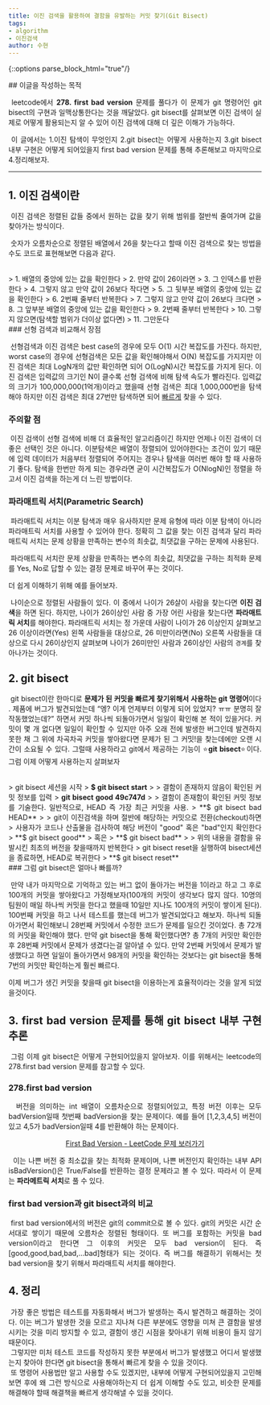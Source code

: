 ```yaml
---
title: 이진 검색을 활용하여 결함을 유발하는 커밋 찾기(Git Bisect)
tags:
- algorithm
- 이진검색
author: 수현
---
```


{::options parse_block_html="true"/}

<div style = "text-align: justify">
## 이글을 작성하는 목적

&nbsp;leetcode에서 **278. first bad version** 문제를 풀다가 이 문제가 git 명령어인 git bisect의 구현과 일맥상통한다는 것을 깨달았다. git bisect를 살펴보면 이진 검색이
실제로 어떻게 활용되는지 알 수 있어 이진 검색에 대해 더 깊은 이해가 가능하다.

&nbsp;이 글에서는 1.이진 탐색이 무엇인지 2.git bisect는 어떻게 사용하는지 3.git bisect 내부 구현은 어떻게 되어있을지 first bad version 문제를 통해 추론해보고 마지막으로 4.정리해보자.

<hr>

## 1. 이진 검색이란

&nbsp;이진 검색은 정렬된 값들 중에서 원하는 값을 찾기 위해 범위를 절반씩 줄여가며 값을 찾아가는 방식이다.

&nbsp;숫자가 오름차순으로 정렬된 배열에서 26을 찾는다고 할때 이진 검색으로 찾는 방법을 수도 코드로 표현해보면 다음과 같다.

 <br>
 > 1. 배열의 중앙에 있는 값을 확인한다
 > 2. 만약 값이 26이라면
 > 3. 그 인덱스를 반환한다
 > 4. 그렇지 않고 만약 값이 26보다 작다면
 > 5. 그 뒷부분 배열의 중앙에 있는 값을 확인한다
 > 6. 2번째 줄부터 반복한다
 > 7. 그렇지 않고 만약 값이 26보다 크다면
 > 8. 그 앞부분 배열의 중앙에 있는 값을 확인한다
 > 9. 2번째 줄부터 반복한다
 > 10. 그렇지 않으면(탐색할 범위가 더이상 없다면)
 > 11. 그만둔다 

 <br>
### 선형 검색과 비교해서 장점

&nbsp;선형검색과 이진 검색은 best case의 경우에 모두 O(1) 시간 복잡도를 가진다. 하지만, worst case의 경우에 선형검색은 모든 값을 확인해야해서 O(N) 복잡도를 가지지만 이진 검색은 최대 LogN개의
값만 확인하면 되어 O(LogN)시간 복잡도를 가지게 된다. 이진 검색은 입력값의 크기인 N이 클수록 선형 검색에 비해 탐색 속도가 빨라진다. 입력값의 크기가 100,000,000(1억개)이라고 했을때 선형 검색은
최대 1,000,000번을 탐색해야 하지만 이진 검색은 최대 27번만 탐색하면 되어 <u>빠르게</u> 찾을 수 있다.

### 주의할 점

&nbsp;이진 검색이 선형 검색에 비해 더 효율적인 알고리즘이긴 하지만 언제나 이진 검색이 더 좋은 선택인 것은 아니다. 이분탐색은 배열이 정렬되어 있어야한다는 조건이 있기 때문에 입력 데이터가 처음부터 정렬되어 주어지는
경우나 탐색을 여러번 해야 할 때 사용하기 좋다. 탐색을 한번만 하게 되는 경우라면 굳이 시간복잡도가 O(NlogN)인 정렬을 하고서 이진 검색을 하는게 더 느린 방법이다.

### 파라매트릭 서치(Parametric Search)

&nbsp;파라매트릭 서치는 이분 탐색과 매우 유사하지만 문제 유형에 따라 이분 탐색이 아니라 파라매트릭 서치를 사용할 수 있어야 한다. 정확히 그 값을 찾는 이진 검색과 달리 파라매트릭 서치는 문제 상황을 만족하는 변수의
최솟값, 최댓값을 구하는 문제에 사용된다.

&nbsp;파라매트릭 서치란 문제 상황을 만족하는 변수의 최솟값, 최댓값을 구하는 최적화 문제를 Yes, No로 답할 수 있는 결정 문제로 바꾸어 푸는 것이다.

더 쉽게 이해하기 위해 예를 들어보자.

&nbsp;나이순으로 정렬된 사람들이 있다. 이 중에서 나이가 26살이 사람을 찾는다면 <b>이진 검색</b>을 하면 된다. 하지만, 나이가 26이상인 사람 중 가장 어린 사람을 찾는다면 <b>파라매트릭 서치</b>를
해야한다. 파라매트릭 서치는 정 가운데 사람이 나이가 26 이상인지 살펴보고 26 이상이라면(Yes) 왼쪽 사람들을 대상으로, 26 미만이라면(No) 오른쪽 사람들을 대상으로 다시 26이상인지 살펴보며 나이가
26미만인 사람과 26이상인 사람의 <code class="language-plaintext highlighter-rouge">경계</code>를 찾아나가는 것이다.

## 2. git bisect

&nbsp;git bisect이란 한마디로 <b>문제가 된 커밋을 빠르게 찾기위해서 사용하는 git 명령어</b>이다 . 제품에 버그가 발견되었는데 “엥? 이게 언제부터 이렇게 되어 있었지? ㅠㅠ 분명히 잘 작동했었는데?”
하면서 커밋 하나씩 되돌아가면서 일일이 확인해 본 적이 있을거다. 커밋이 몇 개 없다면 일일이 확인할 수 있지만 아주 오래 전에 발생한 버그인데 발견하지 못한 채 그 위에 차곡차곡 커밋을 쌓아왔다면 문제가 된 그
커밋!을 찾는데에만 오랜 시간이 소요될 수 있다. 그럴때 사용하라고 git에서 제공하는 기능이 ⭐️**git bisect**⭐️이다. 그럼 이제 어떻게 사용하는지 살펴보자

<br>
> git bisect 세션을 시작  
> <b>$ git bisect start</b>
>
> 결함이 존재하지 않음이 확인된 커밋 정보를 입력  
> <b>git bisect good 49c747d</b>
>
> 결함이 존재함이 확인된 커밋 정보를 기술한다. 일반적으로, HEAD 즉 가장 최근 커밋을 사용.  
> **$ git bisect bad HEAD**
>
> git이 이진검색을 하며 절반에 해당하는 커밋으로 전환(checkout)하면  
> 사용자가 코드나 산출물을 검사하여 해당 버전이 "good" 혹은 "bad"인지 확인한다  
> **$ git bisect good**  
> 혹은  
> **$ git bisect bad**
>
> 위의 내용을 결함을 유발시킨 최초의 버전을 찾을때까지 반복한다  
> git bisect reset을 실행하여 bisect세션을 종료하면, HEAD로 복귀한다  
> **$ git bisect reset**

<br>
### 그럼 git bisect은 얼마나 빠를까?

&nbsp;만약 내가 마지막으로 기억하고 있는 버그 없이 돌아가는 버전을 1이라고 하고 그 후로 100개의 커밋을 쌓아왔다고 가정해보자(100개의 커밋이 생각보다 많지 않다. 10명의 팀원이 매일 하나씩 커밋을 한다고 했을때
10일만 지나도 100개의 커밋이 쌓이게 된다). 100번째 커밋을 하고 나서 테스트를 했는데 버그가 발견되었다고 해보자. 하나씩 되돌아가면서 확인해보니 28번째 커밋에서 수정한 코드가 문제를 일으킨 것이었다. 총
72개의 커밋을 확인해야 했다. 만약 git bisect을 통해 확인했다면? 총 7개의 커밋만 확인한 후 28번째 커밋에서 문제가 생겼다는걸 알아낼 수 있다. 만약 2번째 커밋에서 문제가 발생했다고 하면 일일이
돌아가면서 98개의 커밋을 확인하는 것보다는 git bisect을 통해 7번의 커밋만 확인하는게 훨씬 빠르다.

이제 버그가 생긴 커밋을 찾을때 git bisect을 이용하는게 효율적이라는 것을 알게 되었을것이다.

## 3. first bad version 문제를 통해 git bisect 내부 구현 추론

&nbsp;그럼 이제 git bisect은 어떻게 구현되어있을지 알아보자. 이를 위해서는 leetcode의 278.first bad version 문제를 참고할 수 있다.

### 278.first bad version

&nbsp; 버전을 의미하는 int 배열이 오름차순으로 정렬되어있고, 특정 버전 이후는 모두 badVersion일때 첫번째 badVersion을 찾는 문제이다. 예를 들어 [1,2,3,4,5] 버전이 있고 4,5가
badVersion일때 4를 반환해야 하는 문제이다.

<div style = "text-align:center">
<a href = "https://leetcode.com/problems/first-bad-version/" >
First Bad Version - LeetCode 문제 보러가기
</a>
</div>

&nbsp;&nbsp;이는 나쁜 버전 중 최소값을 찾는 최적화 문제이며, 나쁜 버전인지 확인하는 내부 API isBadVersion()은 True/False를 반환하는 결정 문제라고 볼 수 있다. 따라서 이 문제는 **파라메트릭 서치**로
  풀 수 있다.

### first bad version과 git bisect과의 비교

&nbsp;first bad version에서의 버전은 git의 commit으로 볼 수 있다. git의 커밋은 시간 순서대로 쌓이기 때문에 오름차순 정렬된 형태이다. 또 버그를 포함하는 커밋을 bad version이라고
  한다면 그 이후의 커밋은 모두 bad version이 된다. 즉 [good,good,bad,bad,…bad]형태가 되는 것이다. 즉 버그를 해결하기 위해서는 첫 bad version을 찾기 위해서 파라매트릭
  서치를 해야한다.

## 4. 정리

&nbsp;가장 좋은 방법은 테스트를 자동화해서 버그가 발생하는 즉시 발견하고 해결하는 것이다. 이는 버그가 발생한 것을 모르고 지나쳐 다른 부분에도 영향을 미쳐 큰 결함을 발생시키는 것을 미리 방지할 수 있고, 결함이
  생긴 시점을 찾아내기 위해 비용이 들지 않기 때문이다.  
&nbsp;그렇지만 미처 테스트 코드를 작성하지 못한 부분에서 버그가 발생했고 어디서 발생했는지 찾아야 한다면 git bisect을 통해서 빠르게 찾을 수 있을 것이다.  
&nbsp;또 명령어 사용법만 알고 사용할 수도 있겠지만, 내부에 어떻게 구현되어있을지 고민해보면 후에 왜 그런 방식으로 사용해야하는지 더 쉽게 이해할 수도 있고, 비슷한 문제를 해결해야 할때 해결책을 빠르게 생각해낼 수
  있을 것이다.
</div>
